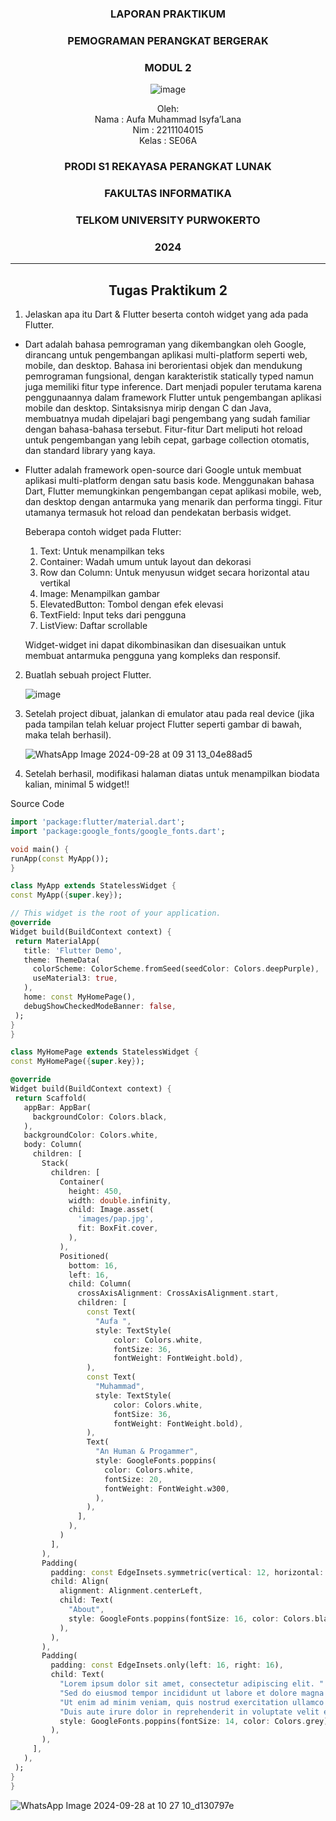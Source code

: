 <div align="center">

### LAPORAN PRAKTIKUM

### PEMOGRAMAN PERANGKAT BERGERAK

### MODUL 2

![image](https://github.com/user-attachments/assets/2948daec-1e7a-4765-8f23-df638a387c87)

Oleh:  
Nama : Aufa Muhammad Isyfa’Lana  
Nim : 2211104015  
Kelas : SE06A

### PRODI S1 REKAYASA PERANGKAT LUNAK  
### FAKULTAS INFORMATIKA  
### TELKOM UNIVERSITY PURWOKERTO  
### 2024

</div>

---
<div align="center">




## Tugas Praktikum 2
</div>

1. Jelaskan apa itu Dart & Flutter beserta contoh widget yang ada pada Flutter.
* Dart adalah bahasa pemrograman yang dikembangkan oleh Google, dirancang untuk pengembangan aplikasi multi-platform seperti web, mobile, dan desktop. Bahasa ini berorientasi objek dan mendukung pemrograman fungsional, dengan karakteristik statically typed namun juga memiliki fitur type inference. Dart menjadi populer terutama karena penggunaannya dalam framework Flutter untuk pengembangan aplikasi mobile dan desktop. Sintaksisnya mirip dengan C dan Java, membuatnya mudah dipelajari bagi pengembang yang sudah familiar dengan bahasa-bahasa tersebut. Fitur-fitur Dart meliputi hot reload untuk pengembangan yang lebih cepat, garbage collection otomatis, dan standard library yang kaya.
*  Flutter adalah framework open-source dari Google untuk membuat aplikasi multi-platform dengan satu basis kode. Menggunakan bahasa Dart, Flutter memungkinkan pengembangan cepat aplikasi mobile, web, dan desktop dengan antarmuka yang menarik dan performa tinggi. Fitur utamanya termasuk hot reload dan pendekatan berbasis widget.

    Beberapa contoh widget pada Flutter:
    1. Text: Untuk menampilkan teks
    2. Container: Wadah umum untuk layout dan dekorasi
    3. Row dan Column: Untuk menyusun widget secara horizontal atau vertikal
    4. Image: Menampilkan gambar
    5. ElevatedButton: Tombol dengan efek elevasi
    6. TextField: Input teks dari pengguna
    7. ListView: Daftar scrollable

    Widget-widget ini dapat dikombinasikan dan disesuaikan untuk membuat antarmuka pengguna yang kompleks dan responsif.
2. Buatlah sebuah project Flutter.

    ![image](https://github.com/user-attachments/assets/178a32a8-5d0f-442f-a0fd-eb19c2375acb)

    
3. Setelah project dibuat, jalankan di emulator atau pada real device (jika pada tampilan telah keluar project Flutter seperti gambar di bawah, maka telah berhasil).

   ![WhatsApp Image 2024-09-28 at 09 31 13_04e88ad5](https://github.com/user-attachments/assets/fd215918-cb15-484d-8396-2391a0df9e50)

5.  Setelah berhasil, modifikasi halaman diatas untuk menampilkan biodata kalian, minimal 5 widget!!

   Source Code 
   ```dart
import 'package:flutter/material.dart';
import 'package:google_fonts/google_fonts.dart';

void main() {
  runApp(const MyApp());
}

class MyApp extends StatelessWidget {
  const MyApp({super.key});

  // This widget is the root of your application.
  @override
  Widget build(BuildContext context) {
    return MaterialApp(
      title: 'Flutter Demo',
      theme: ThemeData(
        colorScheme: ColorScheme.fromSeed(seedColor: Colors.deepPurple),
        useMaterial3: true,
      ),
      home: const MyHomePage(),
      debugShowCheckedModeBanner: false,
    );
  }
}

class MyHomePage extends StatelessWidget {
  const MyHomePage({super.key});

  @override
  Widget build(BuildContext context) {
    return Scaffold(
      appBar: AppBar(
        backgroundColor: Colors.black,
      ),
      backgroundColor: Colors.white,
      body: Column(
        children: [
          Stack(
            children: [
              Container(
                height: 450,
                width: double.infinity,
                child: Image.asset(
                  'images/pap.jpg',
                  fit: BoxFit.cover,
                ),
              ),
              Positioned(
                bottom: 16,
                left: 16,
                child: Column(
                  crossAxisAlignment: CrossAxisAlignment.start,
                  children: [
                    const Text(
                      "Aufa ",
                      style: TextStyle(
                          color: Colors.white,
                          fontSize: 36,
                          fontWeight: FontWeight.bold),
                    ),
                    const Text(
                      "Muhammad",
                      style: TextStyle(
                          color: Colors.white,
                          fontSize: 36,
                          fontWeight: FontWeight.bold),
                    ),
                    Text(
                      "An Human & Progammer",
                      style: GoogleFonts.poppins(
                        color: Colors.white,
                        fontSize: 20,
                        fontWeight: FontWeight.w300,
                      ),
                    ),
                  ],
                ),
              )
            ],
          ),
          Padding(
            padding: const EdgeInsets.symmetric(vertical: 12, horizontal: 16),
            child: Align(
              alignment: Alignment.centerLeft,
              child: Text(
                "About",
                style: GoogleFonts.poppins(fontSize: 16, color: Colors.black),
              ),
            ),
          ),
          Padding(
            padding: const EdgeInsets.only(left: 16, right: 16),
            child: Text(
              "Lorem ipsum dolor sit amet, consectetur adipiscing elit. "
              "Sed do eiusmod tempor incididunt ut labore et dolore magna aliqua. "
              "Ut enim ad minim veniam, quis nostrud exercitation ullamco laboris nisi ut aliquip ex ea commodo consequat. "
              "Duis aute irure dolor in reprehenderit in voluptate velit esse cillum dolore eu fugiat nulla pariatur.",
              style: GoogleFonts.poppins(fontSize: 14, color: Colors.grey),
            ),
          ),
        ],
      ),
    );
  }
}

   ```

   ![WhatsApp Image 2024-09-28 at 10 27 10_d130797e](https://github.com/user-attachments/assets/ee588d56-bc0f-4a67-a7d4-9662a1d19c4b)



